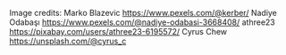 Image credits: 
Marko Blazevic https://www.pexels.com/@kerber/
Nadiye Odabaşı https://www.pexels.com/@nadiye-odabasi-3668408/
athree23 https://pixabay.com/users/athree23-6195572/
Cyrus Chew https://unsplash.com/@cyrus_c